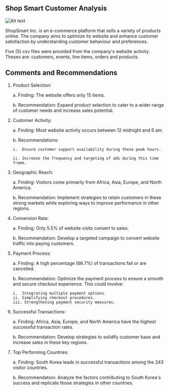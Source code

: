 ## Shop Smart Customer Analysis

![Alt text](https://www.cxtoday.com/wp-content/uploads/2021/06/Customer-Analytics.jpg)

ShopSmart Inc. is an e-commerce platform that sells a variety of products online. The company aims to optimize its website and enhance customer satisfaction by understanding customer behaviour and preferences.

Five (5) csv files were provided from the company's website activity. Theses are: customers, events, line items, orders and products. 


## Comments and Recommendations

1.	Product Selection:

    a.	Finding: The website offers only 15 items.

    b.	Recommendation: Expand product selection to cater to a wider range of customer needs and increase sales potential.

2.	Customer Activity:

    a.	Finding: Most website activity occurs between 12 midnight and 6 am.

    b.	Recommendations: 

        i.	Ensure customer support availability during these peak hours.

        ii.	Increase the frequency and targeting of ads during this time frame.

3.	Geographic Reach:

    a.	Finding: Visitors come primarily from Africa, Asia, Europe, and North America.

    b.	Recommendation: Implement strategies to retain customers in these strong markets while exploring ways to improve performance in other regions.

4.	Conversion Rate:

    a.	Finding: Only 5.5% of website visits convert to sales.

    b.	Recommendation: Develop a targeted campaign to convert website traffic into paying customers.

5.	Payment Process:

    a.	Finding: A high percentage (66.7%) of transactions fail or are cancelled.

    b.	Recommendation: Optimize the payment process to ensure a smooth and secure checkout experience. This could involve: 

        i.	Integrating multiple payment options.
        ii. Simplifying checkout procedures.
        iii. Strengthening payment security measures.

6.	Successful Transactions:

    a.	Finding: Africa, Asia, Europe, and North America have the highest successful transaction rates.

    b.	Recommendation: Develop strategies to solidify customer base and increase sales in these key regions.

7.	Top Performing Countries:

    a.	Finding: South Korea leads in successful transactions among the 243 visitor countries.
    
    b.	Recommendation: Analyze the factors contributing to South Korea's success and replicate those strategies in other countries.
